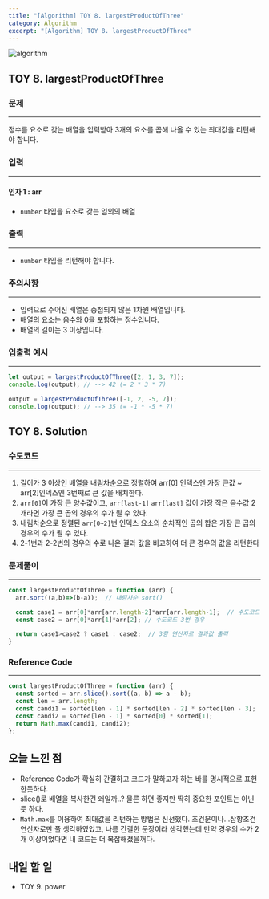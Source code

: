 ```yaml
---
title: "[Algorithm] TOY 8. largestProductOfThree"
category: Algorithm
excerpt: "[Algorithm] TOY 8. largestProductOfThree"
---
```


![algorithm](https://user-images.githubusercontent.com/83164003/131701318-f0ff36c4-1fcc-4f21-b978-18a9d8ec3386.jpg)
## TOY 8. largestProductOfThree
### 문제
---
정수를 요소로 갖는 배열을 입력받아 3개의 요소를 곱해 나올 수 있는 최대값을 리턴해야 합니다.



### 입력
---
#### 인자 1 : arr
- `number` 타입을 요소로 갖는 임의의 배열

### 출력
---
- `number` 타입을 리턴해야 합니다.

### 주의사항
---
- 입력으로 주어진 배열은 중첩되지 않은 1차원 배열입니다.
- 배열의 요소는 음수와 0을 포함하는 정수입니다.
- 배열의 길이는 3 이상입니다.

### 입출력 예시
---
```javascript
let output = largestProductOfThree([2, 1, 3, 7]);
console.log(output); // --> 42 (= 2 * 3 * 7)

output = largestProductOfThree([-1, 2, -5, 7]);
console.log(output); // --> 35 (= -1 * -5 * 7)
```


## TOY 8. Solution
### 수도코드
---
1. 길이가 3 이상인 배열을 내림차순으로 정렬하여 arr[0] 인덱스엔 가장 큰값 ~ arr[2]인덱스엔 3번째로 큰 값을 배치한다.
2. `arr[0]`이 가장 큰 양수값이고, `arr[last-1]` `arr[last]` 값이 가장 작은 음수값 2개라면 가장 큰 곱의 경우의 수가 될 수 있다.
3. 내림차순으로 정렬된 `arr[0~2]`번 인덱스 요소의 순차적인 곱의 합은 가장 큰 곱의 경우의 수가 될 수 있다.
4. 2-1번과 2-2번의 경우의 수로 나온 결과 값을 비교하여 더 큰 경우의 값을 리턴한다

### 문제풀이
---
```javascript
const largestProductOfThree = function (arr) {
  arr.sort((a,b)=>(b-a));  // 내림차순 sort()

  const case1 = arr[0]*arr[arr.length-2]*arr[arr.length-1];  // 수도코드 2번 경우
  const case2 = arr[0]*arr[1]*arr[2]; // 수도코드 3번 경우

  return case1>case2 ? case1 : case2;  // 3항 연산자로 결과값 출력
}
```
### Reference Code
---
```javascript
const largestProductOfThree = function (arr) {
  const sorted = arr.slice().sort((a, b) => a - b);
  const len = arr.length;
  const candi1 = sorted[len - 1] * sorted[len - 2] * sorted[len - 3];
  const candi2 = sorted[len - 1] * sorted[0] * sorted[1];
  return Math.max(candi1, candi2);
};
```
## 오늘 느낀 점
- Reference Code가 확실히 간결하고 코드가 말하고자 하는 바를 명시적으로 표현한듯하다. 
- slice()로 배열을 복사한건 왜일까..?  물론 하면 좋지만 딱히 중요한 포인트는 아닌듯 하다. 
- `Math.max`를 이용하여 최대값을 리턴하는 방법은 신선했다. 조건문이나...삼항조건연산자로만 풀 생각하였었고, 나름 간결한 문장이라 생각했는데 만약 경우의 수가 2개 이상이었다면 내 코드는 더 복잡해졌을꺼다.

## 내일 할 일
- TOY 9. power
